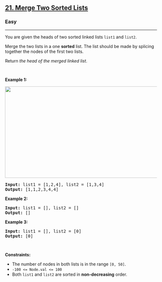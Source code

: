 <h2><a href="https://leetcode.com/problems/merge-two-sorted-lists/">21. Merge Two Sorted Lists</a></h2><h3>Easy</h3><hr><div><p>You are given the heads of two sorted linked lists <code data-copier-init="true">list1</code> and <code data-copier-init="true">list2</code>.</p>

<p>Merge the two lists in a one <strong>sorted</strong> list. The list should be made by splicing together the nodes of the first two lists.</p>

<p>Return <em>the head of the merged linked list</em>.</p>

<p>&nbsp;</p>
<p><strong class="example">Example 1:</strong></p>
<img alt="" src="https://assets.leetcode.com/uploads/2020/10/03/merge_ex1.jpg" style="width: 662px; height: 302px;">
<pre data-copier-init="true"><strong>Input:</strong> list1 = [1,2,4], list2 = [1,3,4]
<strong>Output:</strong> [1,1,2,3,4,4]
</pre>

<p><strong class="example">Example 2:</strong></p>

<pre data-copier-init="true"><strong>Input:</strong> list1 = [], list2 = []
<strong>Output:</strong> []
</pre>

<p><strong class="example">Example 3:</strong></p>

<pre data-copier-init="true"><strong>Input:</strong> list1 = [], list2 = [0]
<strong>Output:</strong> [0]
</pre>

<p>&nbsp;</p>
<p><strong>Constraints:</strong></p>

<ul>
	<li>The number of nodes in both lists is in the range <code data-copier-init="true">[0, 50]</code>.</li>
	<li><code data-copier-init="true">-100 &lt;= Node.val &lt;= 100</code></li>
	<li>Both <code data-copier-init="true">list1</code> and <code data-copier-init="true">list2</code> are sorted in <strong>non-decreasing</strong> order.</li>
</ul>
</div>